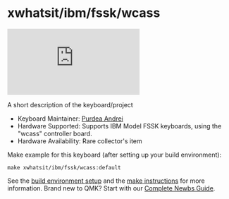 # xwhatsit/ibm/fssk/wcass

![xwhatsit/ibm/fssk/wcass](https://deskthority.net/download/file.php?id=29306)

A short description of the keyboard/project

* Keyboard Maintainer: [Purdea Andrei](https://github.com/purdeaandrei)
* Hardware Supported: Supports IBM Model FSSK keyboards, using the "wcass" controller board.
* Hardware Availability: Rare collector's item

Make example for this keyboard (after setting up your build environment):

    make xwhatsit/ibm/fssk/wcass:default

See the [build environment setup](https://docs.qmk.fm/#/getting_started_build_tools) and the [make instructions](https://docs.qmk.fm/#/getting_started_make_guide) for more information. Brand new to QMK? Start with our [Complete Newbs Guide](https://docs.qmk.fm/#/newbs).
